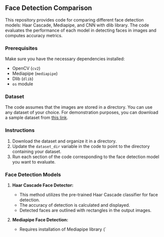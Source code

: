 ## Face Detection Comparison

This repository provides code for comparing different face detection models: Haar Cascade, Mediapipe, and CNN with dlib library. The code evaluates the performance of each model in detecting faces in images and computes accuracy metrics.

### Prerequisites

Make sure you have the necessary dependencies installed:

- OpenCV (`cv2`)
- Mediapipe (`mediapipe`)
- Dlib (`dlib`)
- `os` module

### Dataset

The code assumes that the images are stored in a directory. You can use any dataset of your choice. For demonstration purposes, you can download a sample dataset from [this link](http://chenlab.ece.cornell.edu/people/Andy/ImagesOfGroups.html).

### Instructions

1. Download the dataset and organize it in a directory.
2. Update the `dataset_dir` variable in the code to point to the directory containing your dataset.
3. Run each section of the code corresponding to the face detection model you want to evaluate.

### Face Detection Models

1. **Haar Cascade Face Detector:**
   - This method utilizes the pre-trained Haar Cascade classifier for face detection.
   - The accuracy of detection is calculated and displayed.
   - Detected faces are outlined with rectangles in the output images.

2. **Mediapipe Face Detection:**
   - Requires installation of Mediapipe library (`

